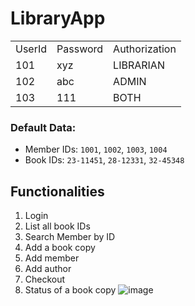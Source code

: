 # LibraryApp

|   |   |   |
|---|---|---|
|UserId|Password|Authorization|
|101|xyz|LIBRARIAN|
|102|abc|ADMIN|
|103|111|BOTH|

### Default Data:
* Member IDs: `1001`, `1002`, `1003`, `1004`
* Book IDs: `23-11451`, `28-12331`, `32-45348`

## Functionalities
1. Login
2. List all book IDs
3. Search Member by ID
4. Add a book copy
5. Add member
6. Add author
7. Checkout
8. Status of a book copy
![image](https://user-images.githubusercontent.com/53615807/136798326-85a97bc3-d221-48ab-8635-847e4ce92dd3.png)